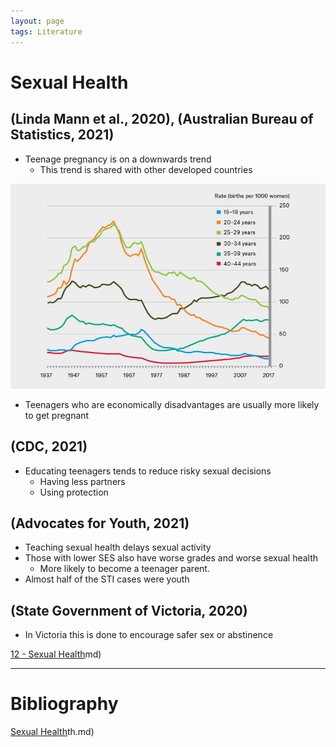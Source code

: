 ```yaml
---
layout: page
tags: Literature 
---
```


# Sexual Health

## (Linda Mann et al., 2020), (Australian Bureau of Statistics, 2021)

- Teenage pregnancy is on a downwards trend
	- This trend is shared with other developed countries

![](../../../assets/Teenager%20Pregnancy%20Graph.png)

- Teenagers who are economically disadvantages are usually more likely to get pregnant

## (CDC, 2021)

- Educating teenagers tends to reduce risky sexual decisions
	- Having less partners
	- Using protection

## (Advocates for Youth, 2021)

- Teaching sexual health delays sexual activity
- Those with lower SES also have worse grades and worse sexual health
	- More likely to become a teenager parent.
- Almost half of the STI cases were youth

## (State Government of Victoria, 2020)

- In Victoria this is done to encourage safer sex or abstinence

[12 - Sexual Health](12%20-%20Sexual%20Health.md)md)

---

# Bibliography
[Sexual Health](pages/I%20found/4%20Citation%20Notes/Sexual%20Health.md)th.md)